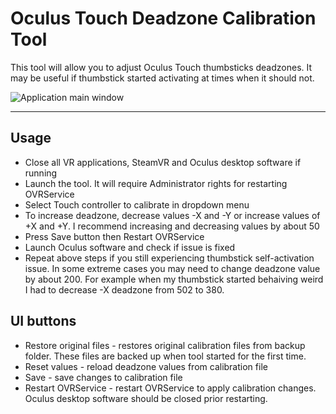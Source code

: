 # Oculus Touch Deadzone Calibration Tool

This tool will allow you to adjust Oculus Touch thumbsticks deadzones. It may be useful if thumbstick started activating at times when it should not.

![Application main window](https://i.imgur.com/iNPT9Xp.png)

---

## Usage

* Close all VR applications, SteamVR and Oculus desktop software if running
* Launch the tool. It will require Administrator rights for restarting OVRService
* Select Touch controller to calibrate in dropdown menu
* To increase deadzone, decrease values -X and -Y or increase values of +X and +Y. I recommend increasing and decreasing values by about 50
* Press Save button then Restart OVRService
* Launch Oculus software and check if issue is fixed
* Repeat above steps if you still experiencing thumbstick self-activation issue. In some extreme cases you may need to change deadzone value by about 200. For example when my thumbstick started behaiving weird I had to decrease -X deadzone from 502 to 380.

##  UI buttons

* Restore original files - restores original calibration files from backup folder. These files are backed up when tool started for the first time.
* Reset values - reload deadzone values from calibration file
* Save - save changes to calibration file
* Restart OVRService - restart OVRService to apply calibration changes. Oculus desktop software should be closed prior restarting.
